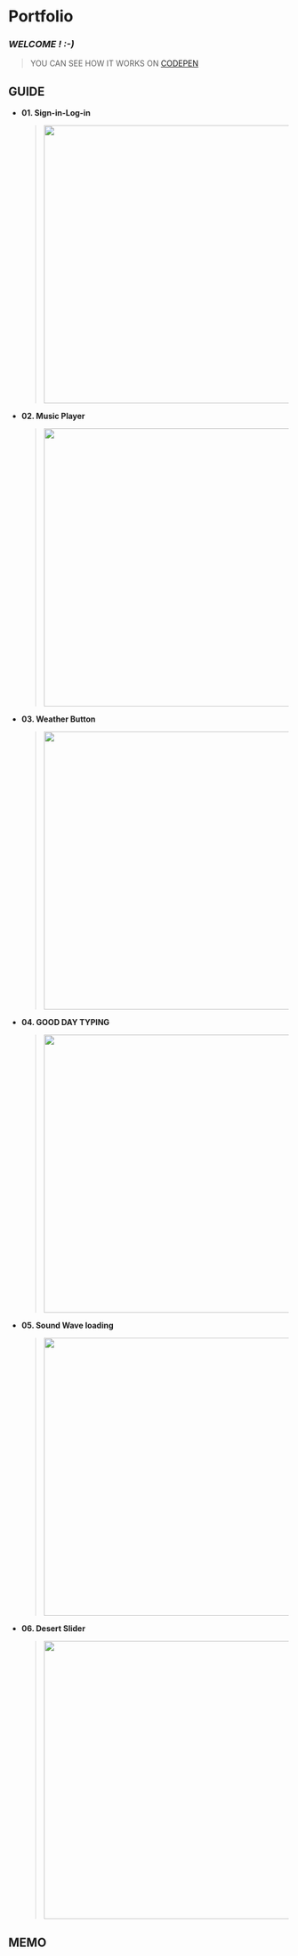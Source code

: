 # Portfolio
### *WELCOME  !  :-)*
> YOU CAN SEE HOW IT WORKS ON [CODEPEN]([https://codepen.io/YCH06](https://codepen.io/YCH06))

## GUIDE

- **01. Sign-in-Log-in**
	> <img src="https://images.plurk.com/ukyQAty8sct4k8wVivrF5.png" width="500">
	
- **02. Music Player**
	> <img src="https://images.plurk.com/5BstpqNfMU0PmWeyjoPEGf.png" width="500">

- **03. Weather Button**
	> <img src="https://images.plurk.com/1con6E79oQR9aIvqItqPID.png" width="500">
	
- **04. GOOD DAY TYPING**
	> <img src="https://images.plurk.com/365sl9kzOFiEfpTxhTuo3z.png" width="500">
	
- **05. Sound Wave loading**
	> <img src="https://images.plurk.com/1n7rMiFrIxR0p7Yg5VgZCv.png" width="500">
	
- **06. Desert Slider**
	> <img src="https://images.plurk.com/5vE2JOOab4InKmww1CEXaC.png" width="500">

## MEMO

